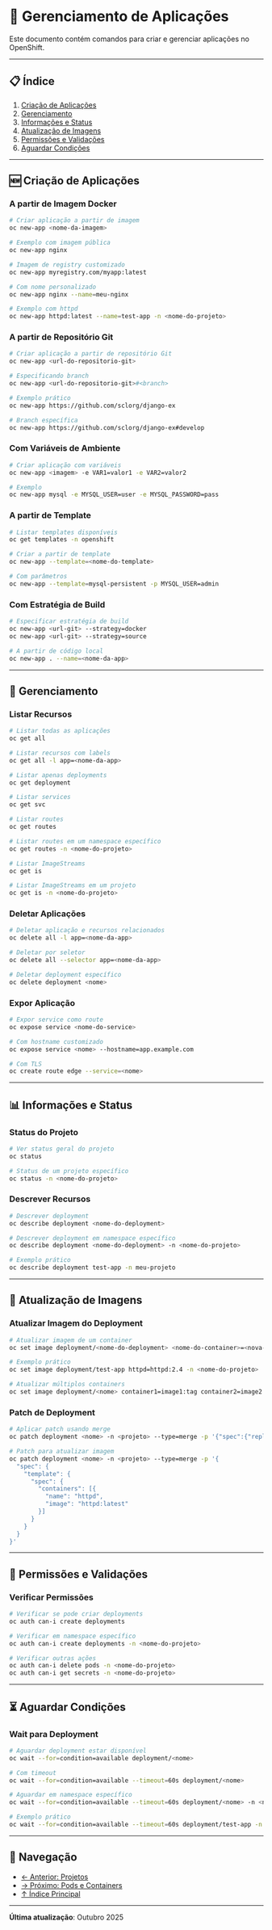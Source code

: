 # 🚀 Gerenciamento de Aplicações

Este documento contém comandos para criar e gerenciar aplicações no OpenShift.

---

## 📋 Índice

1. [Criação de Aplicações](#criação-de-aplicações)
2. [Gerenciamento](#gerenciamento)
3. [Informações e Status](#informações-e-status)
4. [Atualização de Imagens](#atualização-de-imagens)
5. [Permissões e Validações](#permissões-e-validações)
6. [Aguardar Condições](#aguardar-condições)

---

## 🆕 Criação de Aplicações

### A partir de Imagem Docker
```bash
# Criar aplicação a partir de imagem
oc new-app <nome-da-imagem>
```

```bash
# Exemplo com imagem pública
oc new-app nginx
```

```bash
# Imagem de registry customizado
oc new-app myregistry.com/myapp:latest
```

```bash
# Com nome personalizado
oc new-app nginx --name=meu-nginx
```

```bash
# Exemplo com httpd
oc new-app httpd:latest --name=test-app -n <nome-do-projeto>
```

### A partir de Repositório Git
```bash
# Criar aplicação a partir de repositório Git
oc new-app <url-do-repositorio-git>
```

```bash
# Especificando branch
oc new-app <url-do-repositorio-git>#<branch>
```

```bash
# Exemplo prático
oc new-app https://github.com/sclorg/django-ex
```

```bash
# Branch específica
oc new-app https://github.com/sclorg/django-ex#develop
```

### Com Variáveis de Ambiente
```bash
# Criar aplicação com variáveis
oc new-app <imagem> -e VAR1=valor1 -e VAR2=valor2
```

```bash
# Exemplo
oc new-app mysql -e MYSQL_USER=user -e MYSQL_PASSWORD=pass
```

### A partir de Template
```bash
# Listar templates disponíveis
oc get templates -n openshift
```

```bash
# Criar a partir de template
oc new-app --template=<nome-do-template>
```

```bash
# Com parâmetros
oc new-app --template=mysql-persistent -p MYSQL_USER=admin
```

### Com Estratégia de Build
```bash
# Especificar estratégia de build
oc new-app <url-git> --strategy=docker
oc new-app <url-git> --strategy=source
```

```bash
# A partir de código local
oc new-app . --name=<nome-da-app>
```

---

## 🔧 Gerenciamento

### Listar Recursos
```bash
# Listar todas as aplicações
oc get all
```

```bash
# Listar recursos com labels
oc get all -l app=<nome-da-app>
```

```bash
# Listar apenas deployments
oc get deployment
```

```bash
# Listar services
oc get svc
```

```bash
# Listar routes
oc get routes
```

```bash
# Listar routes em um namespace específico
oc get routes -n <nome-do-projeto>
```

```bash
# Listar ImageStreams
oc get is
```

```bash
# Listar ImageStreams em um projeto
oc get is -n <nome-do-projeto>
```

### Deletar Aplicações
```bash
# Deletar aplicação e recursos relacionados
oc delete all -l app=<nome-da-app>
```

```bash
# Deletar por seletor
oc delete all --selector app=<nome-da-app>
```

```bash
# Deletar deployment específico
oc delete deployment <nome>
```

### Expor Aplicação
```bash
# Expor service como route
oc expose service <nome-do-service>
```

```bash
# Com hostname customizado
oc expose service <nome> --hostname=app.example.com
```

```bash
# Com TLS
oc create route edge --service=<nome>
```

---

## 📊 Informações e Status

### Status do Projeto
```bash
# Ver status geral do projeto
oc status
```

```bash
# Status de um projeto específico
oc status -n <nome-do-projeto>
```

### Descrever Recursos
```bash
# Descrever deployment
oc describe deployment <nome-do-deployment>
```

```bash
# Descrever deployment em namespace específico
oc describe deployment <nome-do-deployment> -n <nome-do-projeto>
```

```bash
# Exemplo prático
oc describe deployment test-app -n meu-projeto
```

---

## 🔄 Atualização de Imagens

### Atualizar Imagem do Deployment
```bash
# Atualizar imagem de um container
oc set image deployment/<nome-do-deployment> <nome-do-container>=<nova-imagem>
```

```bash
# Exemplo prático
oc set image deployment/test-app httpd=httpd:2.4 -n <nome-do-projeto>
```

```bash
# Atualizar múltiplos containers
oc set image deployment/<nome> container1=image1:tag container2=image2:tag
```

### Patch de Deployment
```bash
# Aplicar patch usando merge
oc patch deployment <nome> -n <projeto> --type=merge -p '{"spec":{"replicas":3}}'
```

```bash
# Patch para atualizar imagem
oc patch deployment <nome> -n <projeto> --type=merge -p '{
  "spec": {
    "template": {
      "spec": {
        "containers": [{
          "name": "httpd",
          "image": "httpd:latest"
        }]
      }
    }
  }
}'
```

---

## 🔐 Permissões e Validações

### Verificar Permissões
```bash
# Verificar se pode criar deployments
oc auth can-i create deployments
```

```bash
# Verificar em namespace específico
oc auth can-i create deployments -n <nome-do-projeto>
```

```bash
# Verificar outras ações
oc auth can-i delete pods -n <nome-do-projeto>
oc auth can-i get secrets -n <nome-do-projeto>
```

---

## ⏳ Aguardar Condições

### Wait para Deployment
```bash
# Aguardar deployment estar disponível
oc wait --for=condition=available deployment/<nome>
```

```bash
# Com timeout
oc wait --for=condition=available --timeout=60s deployment/<nome>
```

```bash
# Aguardar em namespace específico
oc wait --for=condition=available --timeout=60s deployment/<nome> -n <nome-do-projeto>
```

```bash
# Exemplo prático
oc wait --for=condition=available --timeout=60s deployment/test-app -n meu-projeto
```

---

## 📖 Navegação

- [← Anterior: Projetos](02-projetos.md)
- [→ Próximo: Pods e Containers](04-pods-containers.md)
- [↑ Índice Principal](README.md)

---

**Última atualização**: Outubro 2025
